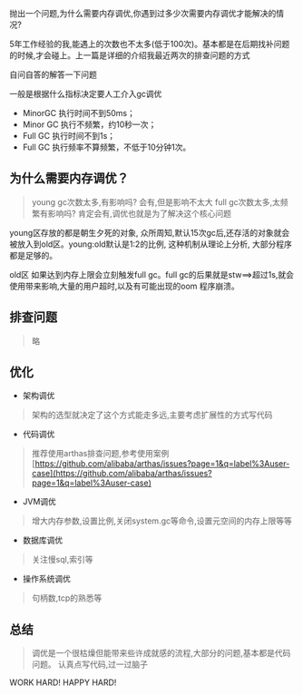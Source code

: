 抛出一个问题,为什么需要内存调优,你遇到过多少次需要内存调优才能解决的情况?

5年工作经验的我,能遇上的次数也不太多(低于100次)。基本都是在后期找补问题的时候,才会碰上。上一篇是详细的介绍我最近两次的排查问题的方式

自问自答的解答一下问题

一般是根据什么指标决定要人工介入gc调优
- MinorGC 执行时间不到50ms；
- Minor GC 执行不频繁，约10秒一次；
- Full GC 执行时间不到1s；
- Full GC 执行频率不算频繁，不低于10分钟1次。

## 为什么需要内存调优？
> young gc次数太多,有影响吗? 会有,但是影响不太大
> full gc次数太多,太频繁有影响吗? 肯定会有,调优也就是为了解决这个核心问题

young区存放的都是朝生夕死的对象, 众所周知,默认15次gc后,还存活的对象就会被放入到old区。young:old默认是1:2的比例, 这种机制从理论上分析,
大部分程序都是足够的。

old区 如果达到内存上限会立刻触发full gc。full gc的后果就是stw==>超过1s,就会使用带来影响,大量的用户超时,以及有可能出现的oom 程序崩溃。


## 排查问题
> 略


## 优化
- 架构调优
> 架构的选型就决定了这个方式能走多远,主要考虑扩展性的方式写代码
- 代码调优
> 推荐使用arthas排查问题,参考使用案例[https://github.com/alibaba/arthas/issues?page=1&q=label%3Auser-case](https://github.com/alibaba/arthas/issues?page=1&q=label%3Auser-case)
- JVM调优
> 增大内存参数,设置比例,关闭system.gc等命令,设置元空间的内存上限等等
- 数据库调优
> 关注慢sql,索引等
- 操作系统调优
> 句柄数,tcp的熟悉等

## 总结
> 调优是一个很枯燥但能带来些许成就感的流程,大部分的问题,基本都是代码问题。 认真点写代码,过一过脑子


WORK HARD! HAPPY HARD!








